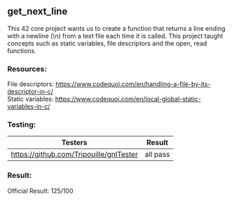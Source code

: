 ## get_next_line

This 42 core project wants us to create a function that returns a line ending with a newline (\n) from a text file each time it is called. This project taught concepts such as static variables, file descriptors and the open, read functions.

### Resources:
File descriptors: https://www.codequoi.com/en/handling-a-file-by-its-descriptor-in-c/ <br />
Static variables: https://www.codequoi.com/en/local-global-static-variables-in-c/

### Testing:
| Testers                                   | Result |
|-------------------------------------------|--------|
|https://github.com/Tripouille/gnlTester    |all pass|

### Result:
Official Result: 125/100
